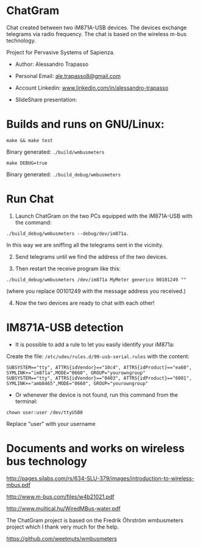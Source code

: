 # ChatGram
Chat created between two iM871A-USB devices. The devices exchange telegrams via radio frequency. The chat is based on the wireless m-bus technology.

Project for Pervasive Systems of Sapienza.

* Author: Alessandro Trapasso

* Personal Email: ale.trapasso8@gmail.com

* Account Linkedin: www.linkedin.com/in/alessandro-trapasso

* SlideShare presentation: 

# Builds and runs on GNU/Linux:
```
make && make test
```
Binary generated: ```./build/wmbusmeters```

```
make DEBUG=true
```

Binary generated: ```./build_debug/wmbusmeters```

# Run Chat
1. Launch ChatGram on the two PCs equipped with the iM871A-USB with the command: 

```
./build_debug/wmbusmeters --debug/dev/im871a.
```


In this way we are sniffing all the telegrams sent in the vicinity.

2. Send telegrams until we find the address of the two devices.

3. Then restart the receive program like this:
```
./build_debug/wmbusmeters /dev/im871a MyMeter generico 00101249 ""
```
(where you replace 00101249 with the message address you received.)

4. Now the two devices are ready to chat with each other!

# IM871A-USB detection
* It is possible to add a rule to let you easily identify your iM871a:

Create the file: ```/etc/udev/rules.d/99-usb-serial.rules``` with the content:
```
SUBSYSTEM=="tty", ATTRS{idVendor}=="10c4", ATTRS{idProduct}=="ea60", SYMLINK+="im871a",MODE="0660", GROUP="yourowngroup"
SUBSYSTEM=="tty", ATTRS{idVendor}=="0403", ATTRS{idProduct}=="6001", SYMLINK+="amb8465",MODE="0660", GROUP="yourowngroup"
```
* Or whenever the device is not found, run this command from the terminal:

```
chown user:user /dev/ttyUSB0
```

Replace "user" with your username

# Documents and works on wireless bus technology
http://pages.silabs.com/rs/634-SLU-379/images/introduction-to-wireless-mbus.pdf

http://www.m-bus.com/files/w4b21021.pdf

http://www.multical.hu/WiredMBus-water.pdf

The ChatGram project is based on the Fredrik Öhrström wmbusmeters project which I thank very much for the help.

https://github.com/weetmuts/wmbusmeters

